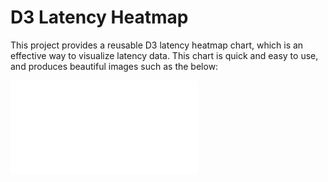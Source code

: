 D3 Latency Heatmap
==================

This project provides a reusable D3 latency heatmap chart, which is
an effective way to visualize latency data.  This chart is quick and
easy to use, and produces beautiful images such as the below:

![Example Latency Heatmap](samples/example1.img?raw=true)
